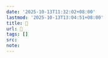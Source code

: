 ```yaml
---
date: '2025-10-13T11:32:02+08:00'
lastmod: '2025-10-13T13:04:51+08:00'
title: 󰫟
url: 󰫟
tags: []
src:
note:
---
```

